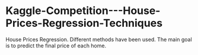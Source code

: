# Kaggle-Competition---House-Prices-Regression-Techniques
House Prices Regression. Different methods have been used. The main goal is to predict the final price of each home. 
